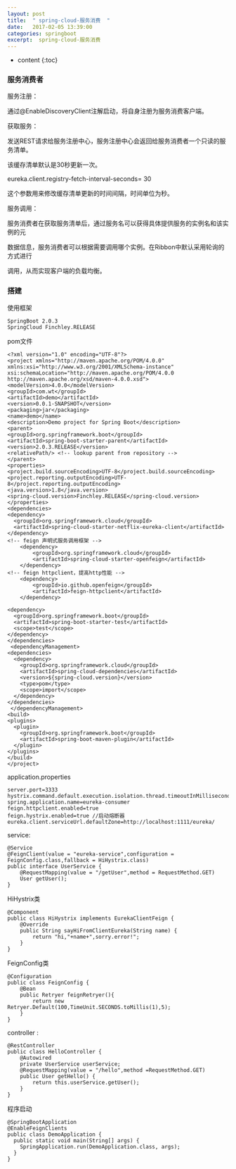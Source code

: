 ```yaml
---
layout: post
title:  " spring-cloud-服务消费  "
date:   2017-02-05 13:39:00
categories: springboot
excerpt:  spring-cloud-服务消费
---
```


* content
{:toc}


### 服务消费者

服务注册：

通过@EnableDiscoveryClient注解启动，将自身注册为服务消费客户端。



获取服务：

发送REST请求给服务注册中心，服务注册中心会返回给服务消费者一个只读的服务清单。

该缓存清单默认是30秒更新一次。

eureka.client.registry-fetch-interval-seconds= 30 

这个参数用来修改缓存清单更新的时间间隔，时间单位为秒。



服务调用：

服务消费者在获取服务清单后，通过服务名可以获得具体提供服务的实例名和该实例的元

数据信息，服务消费者可以根据需要调用哪个实例。在Ribbon中默认采用轮询的方式进行

调用，从而实现客户端的负载均衡。




### 搭建

使用框架

    SpringBoot 2.0.3
    SpringCloud Finchley.RELEASE


pom文件


    <?xml version="1.0" encoding="UTF-8"?>
    <project xmlns="http://maven.apache.org/POM/4.0.0" xmlns:xsi="http://www.w3.org/2001/XMLSchema-instance"
    xsi:schemaLocation="http://maven.apache.org/POM/4.0.0 http://maven.apache.org/xsd/maven-4.0.0.xsd">
    <modelVersion>4.0.0</modelVersion>
    <groupId>com.wt</groupId>
    <artifactId>demo</artifactId>
    <version>0.0.1-SNAPSHOT</version>
    <packaging>jar</packaging>
    <name>demo</name>
    <description>Demo project for Spring Boot</description>
    <parent>
    <groupId>org.springframework.boot</groupId>
    <artifactId>spring-boot-starter-parent</artifactId>
    <version>2.0.3.RELEASE</version>
    <relativePath/> <!-- lookup parent from repository -->
    </parent>
    <properties>
    <project.build.sourceEncoding>UTF-8</project.build.sourceEncoding>
    <project.reporting.outputEncoding>UTF-8</project.reporting.outputEncoding>
    <java.version>1.8</java.version>
    <spring-cloud.version>Finchley.RELEASE</spring-cloud.version>
    </properties>
    <dependencies>
    <dependency>
      <groupId>org.springframework.cloud</groupId>
      <artifactId>spring-cloud-starter-netflix-eureka-client</artifactId>
    </dependency>
    <!-- feign 声明式服务调用框架 -->
        <dependency>
            <groupId>org.springframework.cloud</groupId>
            <artifactId>spring-cloud-starter-openfeign</artifactId>
        </dependency>
    <!-- feign httpclient，提高http性能 -->
        <dependency>
            <groupId>io.github.openfeign</groupId>
            <artifactId>feign-httpclient</artifactId>
        </dependency>
    
    <dependency>
      <groupId>org.springframework.boot</groupId>
      <artifactId>spring-boot-starter-test</artifactId>
      <scope>test</scope>
    </dependency>
    </dependencies>
     <dependencyManagement>
    <dependencies>
      <dependency>
        <groupId>org.springframework.cloud</groupId>
        <artifactId>spring-cloud-dependencies</artifactId>
        <version>${spring-cloud.version}</version>
        <type>pom</type>
        <scope>import</scope>
      </dependency>
    </dependencies>
     </dependencyManagement>
    <build>
    <plugins>
      <plugin>
        <groupId>org.springframework.boot</groupId>
        <artifactId>spring-boot-maven-plugin</artifactId>
      </plugin>
    </plugins>
    </build>
    </project>


application.properties

    server.port=3333
    hystrix.command.default.execution.isolation.thread.timeoutInMilliseconds: 
    spring.application.name=eureka-consumer
    feign.httpclient.enabled=true
    feign.hystrix.enabled=true //启动熔断器
    eureka.client.serviceUrl.defaultZone=http://localhost:1111/eureka/




service:

    @Service
    @FeignClient(value = "eureka-service",configuration = FeignConfig.class,fallback = HiHystrix.class)
    public interface UserService {
        @RequestMapping(value = "/getUser",method = RequestMethod.GET)
        User getUser();
    }


HiHystrix类

    @Component
    public class HiHystrix implements EurekaClientFeign {
        @Override
        public String sayHiFromClientEureka(String name) {
            return "hi,"+name+",sorry.error!";
        }
    }



FeignConfig类

    @Configuration
    public class FeignConfig {
        @Bean
        public Retryer feignRetryer(){
            return new Retryer.Default(100,TimeUnit.SECONDS.toMillis(1),5);
        }
    }






controller :


    @RestController
    public class HelloController {
        @Autowired
        private UserService userService;
        @RequestMapping(value = "/hello",method =RequestMethod.GET)
        public User getHello() {
            return this.userService.getUser();
        }
    }







程序启动



    @SpringBootApplication
    @EnableFeignClients
    public class DemoApplication {
      public static void main(String[] args) {
        SpringApplication.run(DemoApplication.class, args);
      }
    }

